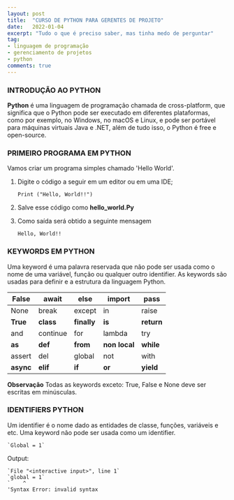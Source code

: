 ```yaml
---
layout: post
title:  "CURSO DE PYTHON PARA GERENTES DE PROJETO"
date:   2022-01-04
excerpt: "Tudo o que é preciso saber, mas tinha medo de perguntar"
tag:
- linguagem de programação
- gerenciamento de projetos
- python
comments: true
---
```

### INTRODUÇÃO AO PYTHON
**Python** é uma linguagem de programação chamada de cross-platform, que significa que o Python pode ser executado em diferentes plataformas, como por exemplo, no Windows, no macOS e Linux, e pode ser portável para máquinas virtuais Java e .NET, além de tudo isso, o Python é free e open-source.

### PRIMEIRO PROGRAMA EM PYTHON
Vamos criar um programa simples chamado 'Hello World'.

1. Digite o código a seguir em um editor ou em uma IDE;
    
	`Print ("Hello, World!!")`
    
2. Salve esse código como **hello_world.Py**
3. Como saída será obtido a seguinte mensagem
    
	`Hello, World!!`
    
### KEYWORDS EM PYTHON

Uma keyword é uma palavra reservada que não pode ser usada como o nome de uma variável, função ou qualquer outro identifier. As keywords são usadas para definir e a estrutura da linguagem Python.

| False | await | else   | import | pass  |
|-------|-------|--------|--------|-------|
| None  | break | except | in     | raise |
| **True**  | **class** | **finally** | **is**   | **return** |
| and  | continue | for | lambda     | try |
| **as**  | **def** | **from** | **non local**   | **while** |
| assert  | del | global | not     | with |
| **async**  | **elif** | **if** | **or**   | **yield** |

**Observação**
Todas as keywords exceto: True, False e None deve ser escritas em minúsculas.

### IDENTIFIERS PYTHON

Um identifier é o nome dado as entidades de classe, funções, variáveis e etc. Uma keyword não pode ser usada como um identifier.
    
	`Global = 1`
    
Output:
    
	`File "<interactive input>", line 1`
    `global = 1`
    `    ^
    'Syntax Error: invalid syntax
    